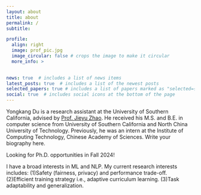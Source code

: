 ```yaml
---
layout: about
title: about
permalink: /
subtitle: 

profile:
  align: right
  image: prof_pic.jpg
  image_circular: false # crops the image to make it circular
  more_info: >
    

news: true  # includes a list of news items
latest_posts: true  # includes a list of the newest posts
selected_papers: true # includes a list of papers marked as "selected={true}"
social: true  # includes social icons at the bottom of the page
---
```


Yongkang Du is a research assistant at the University of Southern California, advised by [Prof. Jieyu Zhao](https://jyzhao.net/index.html). He received his M.S. and B.E. in computer science from University of Southern California and North China University of Technology. Previously, he was an intern at the Institute of Computing Technology, Chinese Academy of Sciences. Write your biography here.

Looking for Ph.D. opportunities in Fall 2024!

I have a broad interests in ML and NLP. My current research interests includes:
(1)Safety (fairness, privacy) and performance trade-off.
(2)Efficient training strategy i.e., adaptive curriculum learning.
(3)Task adaptability and generalization.
